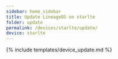 ```yaml
---
sidebar: home_sidebar
title: Update LineageOS on starlte
folder: update
permalink: /devices/starlte/update/
device: starlte
---
```

{% include templates/device_update.md %}
